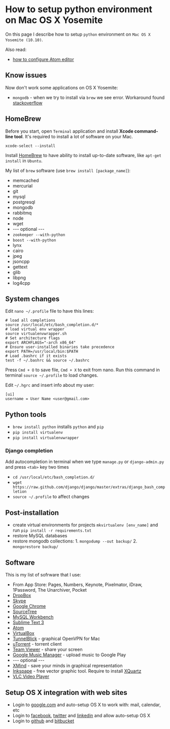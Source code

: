 How to setup python environment on Mac OS X Yosemite
=============

On this page I describe how to setup `python` environment on `Mac OS X Yosemite (10.10)`.

Also read:
- [how to configure Atom editor](https://github.com/1st/python-on-osx/blob/master/ATOM.md)


Know issues
----------

Now don't work some applications on OS X Yosemite:
- `mongodb` - when we try to install via `brew` we see error. Workaround found [stackoverflow](http://stackoverflow.com/questions/24052145/trouble-reinstalling-mongodb-with-homebrew-using-os-x-10-10-yosemite-beta/24206768#24206768)


HomeBrew
----------

Before you start, open `Terminal` application and install **Xcode command-line tool**. It's required to install a lot of software on your Mac.

```
xcode-select --install
```

Install [HomeBrew](http://brew.sh) to have ability to install up-to-date software, like `apt-get install` in `Ubuntu`.

My list of `brew` software (use `brew install [package_name]`):
- memcached
- mercurial
- git
- mysql
- postgresql
- mongodb
- rabbitmq
- node
- wget
- --- optional ---
- `zookeeper --with-python`
- `boost --with-python`
- lynx
- cairo
- jpeg
- jsoncpp
- gettext
- glib
- libpng
- log4cpp


System changes
----------

Edit `nano ~/.profile` file to have this lines:

```
# load all completions
source /usr/local/etc/bash_completion.d/*
# load virtual env wrapper
source virtualenvwrapper.sh
# Set architecture flags
export ARCHFLAGS="-arch x86_64"
# Ensure user-installed binaries take precedence
export PATH=/usr/local/bin:$PATH
# Load .bashrc if it exists
test -f ~/.bashrc && source ~/.bashrc
```

Press `Cmd + O` to save file, `Cmd + X` to exit from nano. Run this command in terminal `source ~/.profile` to load changes.

Edit `~/.hgrc` and insert info about my user:

```
[ui]
username = User Name <user@gmail.com>
```

Python tools
----------

- `brew install python` installs `python` and `pip`
- `pip install virtualenv`
- `pip install virtualenvwrapper`


### Django completion

Add autocompletion in terminal when we type `manage.py` or `django-admin.py` and press `<tab>` key two times

- `cd /usr/local/etc/bash_completion.d/`
- `wget https://raw.github.com/django/django/master/extras/django_bash_completion`
- `source ~/.profile` to affect changes


Post-installation
----------

- create virtual environments for projects `mkvirtualenv [env_name]` and run `pip install -r requirements.txt`
- restore MySQL databases
- restore mongodb collections: 1. `mongodump --out backup/` 2. `mongorestore backup/`


Software
----------

This is my list of sofrware that I use:

- From App Store: Pages, Numbers, Keynote, Pixelmator, iDraw, 1Password, The Unarchiver, Pocket
- [DropBox](https://www.dropbox.com)
- [Skype](http://www.skype.com)
- [Google Chrome](http://www.google.com/chrome)
- [SourceTree](http://www.sourcetreeapp.com)
- [MySQL Workbench](http://dev.mysql.com/downloads/workbench/)
- [Sublime Text 3](http://www.sublimetext.com/3)
- [Atom](https://atom.io)
- [VirtualBox](https://www.virtualbox.org)
- [TunnelBlick](https://code.google.com/p/tunnelblick/) - graphical OpenVPN for Mac
- [uTorrent](http://www.utorrent.com) - torrent client
- [Team Viewer](http://www.teamviewer.com/en/index.aspx) - share your screen
- [Google Music Manager](https://support.google.com/googleplay/answer/1229970) - upload music to Google Play
- --- optional ---
- [XMind](http://www.xmind.net) - save your minds in graphical representation
- [Inkspape](http://www.inkscape.org/en/) - free vector graphic tool. Require to install [XQuartz](http://xquartz.macosforge.org/landing/)
- [VLC Video Player](http://www.videolan.org/vlc/download-macosx.html)


Setup OS X integration with web sites
----------

- Login to [google.com](http://google.com) and auto-setup OS X to work with: mail, calendar, etc
- Login to [facebook](http://facebook.com), [twitter](http://twitter.com) and [linkedin](http://linkedin.com) and allow auto-setup OS X
- Login to [github](http://github.com) and [bitbucket](http://bitbucket.org)
